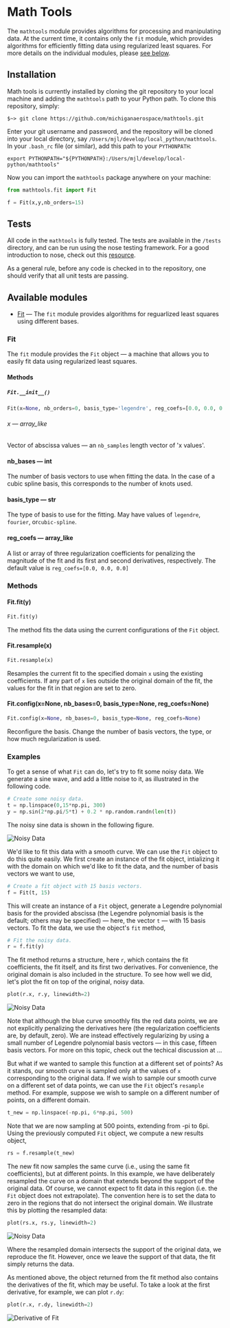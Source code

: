 # Math Tools

The ```mathtools```  module provides algorithms for processing and manipulating
data. At the current time, it contains only the ```fit``` module, which
provides algorithms for efficiently fitting data using regularized least
squares.  For more details on the individual modules, please [see
below](#available-modules).

## Installation

Math tools is currently installed by cloning the git repository to your local
machine and adding the ```mathtools``` path to your Python path. To
clone this repository, simply:

```unix
$~> git clone https://github.com/michiganaerospace/mathtools.git
```

Enter your git username and password, and the repository will be cloned into
your local directory, say ```/Users/mjl/develop/local_python/mathtools```. In
your ```.bash_rc``` file (or similar), add this path to your ```PYTHONPATH```:

```unix
export PYTHONPATH="${PYTHONPATH}:/Users/mjl/develop/local-python/mathtools"
```

Now you can import the ```mathtools``` package anywhere on your machine:

```python
from mathtools.fit import Fit

f = Fit(x,y,nb_orders=15)
```

## Tests

All code in the ```mathtools``` is fully tested. The tests are available in the
```/tests``` directory, and can be run using the nose testing framework. For a
good introduction to nose, check out this
[resource](http://pythontesting.net/framework/nose/nose-introduction/). 

As a general rule, before any code is checked in to the repository, one should
verify that all unit tests are passing.

## Available modules

- [Fit](#fit) — The ```fit``` module provides algorithms for reguarlized least
squares using different bases.


### Fit 

The ```fit``` module provides the ```Fit``` object — a machine that allows you
to easily fit data using regularized least squares. 

#### Methods

##### ```Fit.__init__()```

```python
Fit(x=None, nb_orders=0, basis_type='legendre', reg_coefs=[0.0, 0.0, 0.0]) 
```

###### x — array_like

Vector of abscissa values — an ```nb_samples``` length vector of 'x values'.

#### nb_bases — int

The number of basis vectors to use when fitting the data. In the case of a
cubic spline basis, this corresponds to the number of knots used.

#### basis_type — str

The type of basis to use for the fitting. May have values of ```legendre```,
```fourier```, or```cubic-spline```.

#### reg_coefs — array_like

A list or array of three regularization coefficients for penalizing the
magnitude of the fit and its first and second derivatives, respectively. The
default value is ```reg_coefs=[0.0, 0.0, 0.0]```


### Methods

#### Fit.fit(y)

```python
Fit.fit(y)
```

The method fits the data using the current configurations of the ```Fit```
object.

#### Fit.resample(x)
```python
Fit.resample(x)
```

Resamples the current fit to the specified domain ```x``` using the existing
coefficients. If any part of ```x``` lies outside the original domain of the
fit, the values for the fit in that region are set to zero.

#### Fit.config(x=None, nb_bases=0, basis_type=None, reg_coefs=None)

```python
Fit.config(x=None, nb_bases=0, basis_type=None, reg_coefs=None)
```

Reconfigure the basis. Change the number of basis vectors, the type, or how
much regularization is used.

### Examples

To get a sense of what ```Fit``` can do, let's try to fit some noisy data. We 
generate a sine wave, and add a little noise to it, as illustrated in the 
following code.

```python
# Create some noisy data.
t = np.linspace(0,15*np.pi, 300)
y = np.sin(2*np.pi/5*t) + 0.2 * np.random.randn(len(t))
```

The noisy sine data is shown in the following figure.

![Noisy Data](https://goo.gl/elq37W)

We'd like to fit this data with a smooth curve. We can use the ```Fit``` object
to do this quite easily. We first create an instance of the fit object,
intializing it with the domain on which we'd like to fit the data, and the
number of basis vectors we want to use, 

```python
# Create a fit object with 15 basis vectors. 
f = Fit(t, 15)
```

This will create an instance of a ```Fit``` object, generate a Legendre
polynomial basis for the provided abscissa (the Legendre polynomial basis is
the default; others may be specified) — here, the vector ```t``` — with 15
basis vectors. To fit the data, we use the object's ```fit``` method,

```python
# Fit the noisy data.
r = f.fit(y)
```

The fit method returns a structure, here ```r```, which contains the fit 
coefficients, the fit itself, and its first two derivatives. For convenience,
the original domain is also included in the structure. To see how well we did,
let's plot the fit on top of the original, noisy data.

```python
plot(r.x, r.y, linewidth=2)
```

![Noisy Data](https://goo.gl/9ozbXw)

Note that although the blue curve smoothly fits the red data points, we are not
explicitly penalizing the derivatives here (the regularization coefficients
are, by default, zero). We are instead effectively regularizing by using a
small number of Legendre polynomial basis vectors — in this case, fifteen basis
vectors. For more on this topic, check out the techical discussion at ...

But what if we wanted to sample this function at a different set of points? As
it stands, our smooth curve is sampled only at the values of ```x```
corresponding to the original data. If we wish to sample our smooth curve on a
different set of data points, we can use the ```Fit``` object's ```resample```
method. For example, suppose we wish to sample on a different number of points,
on a different domain.

```python
t_new = np.linspace(-np.pi, 6*np.pi, 500)
```

Note that we are now sampling at 500 points, extending from -pi to 6pi. Using
the previously computed ```Fit``` object, we compute a new results object,

```python 
rs = f.resample(t_new)
```

The new fit now samples the same curve (i.e., using the same fit coefficients),
but at different points. In this example, we have deliberately resampled the
curve on a domain that extends beyond the support of the original data. Of
course, we cannot expect to fit data in this region (i.e. the ```Fit``` object
does not extrapolate). The convention here is to set the data to zero in the
regions that do not intersect the original domain. We illustrate this by
plotting the resampled data:

```python
plot(rs.x, rs.y, linewidth=2)
```

![Noisy Data](https://goo.gl/uxq5ju)

Where the resampled domain intersects the support of the original data, we
reproduce the fit. However, once we leave the support of that data, the fit 
simply returns the data.

As mentioned above, the object returned from the fit method also contains the
derivatives of the fit, which may be useful. To take a look at the  first
derivative, for example, we can plot ```r.dy```:


```python
plot(r.x, r.dy, linewidth=2)
```

![Derivative of Fit](https://goo.gl/b75E2u)



